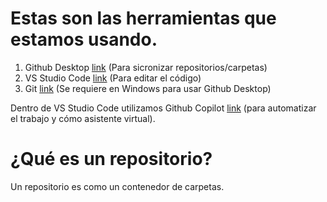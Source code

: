 # Estas son las herramientas que estamos usando.

1. Github Desktop [link](https://desktop.github.com/) (Para sicronizar repositorios/carpetas) 
2. VS Studio Code [link](https://code.visualstudio.com/) (Para editar el código)
3. Git [link](https://git-scm.com/) (Se requiere en Windows para usar Github Desktop)

Dentro de VS Studio Code utilizamos Github Copilot [link](https://marketplace.visualstudio.com/items?itemName=GitHub.Copilot) (para automatizar el trabajo y cómo asistente virtual).

# ¿Qué es un repositorio?
Un repositorio es como un contenedor de carpetas. 

